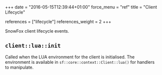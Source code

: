 +++
date = "2016-05-15T12:39:44+01:00"
force_menu = "ref"
title = "Client Lifecycle"

references = ["lifecycle"]
references_weight = 2
+++

SnowFox client lifecycle events.
<!--more-->

`client::lua::init`
-------------------
Called when the LUA environment for the client is initialised.
The environment is available in `sf::core::context::Client::lua()`
for handlers to manipulate.
